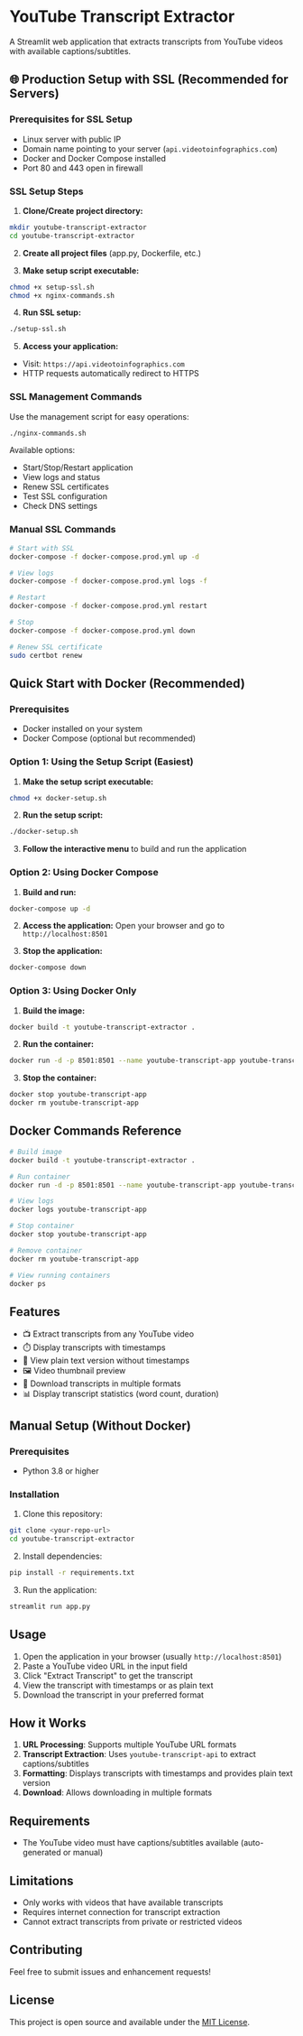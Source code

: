 # YouTube Transcript Extractor

A Streamlit web application that extracts transcripts from YouTube videos with available captions/subtitles.

## 🌐 Production Setup with SSL (Recommended for Servers)

### Prerequisites for SSL Setup
- Linux server with public IP
- Domain name pointing to your server (`api.videotoinfographics.com`)
- Docker and Docker Compose installed
- Port 80 and 443 open in firewall

### SSL Setup Steps

1. **Clone/Create project directory:**
```bash
mkdir youtube-transcript-extractor
cd youtube-transcript-extractor
```

2. **Create all project files** (app.py, Dockerfile, etc.)

3. **Make setup script executable:**
```bash
chmod +x setup-ssl.sh
chmod +x nginx-commands.sh
```

4. **Run SSL setup:**
```bash
./setup-ssl.sh
```

5. **Access your application:**
- Visit: `https://api.videotoinfographics.com`
- HTTP requests automatically redirect to HTTPS

### SSL Management Commands

Use the management script for easy operations:
```bash
./nginx-commands.sh
```

Available options:
- Start/Stop/Restart application
- View logs and status
- Renew SSL certificates
- Test SSL configuration
- Check DNS settings

### Manual SSL Commands

```bash
# Start with SSL
docker-compose -f docker-compose.prod.yml up -d

# View logs
docker-compose -f docker-compose.prod.yml logs -f

# Restart
docker-compose -f docker-compose.prod.yml restart

# Stop
docker-compose -f docker-compose.prod.yml down

# Renew SSL certificate
sudo certbot renew
```

## Quick Start with Docker (Recommended)

### Prerequisites
- Docker installed on your system
- Docker Compose (optional but recommended)

### Option 1: Using the Setup Script (Easiest)

1. **Make the setup script executable:**
```bash
chmod +x docker-setup.sh
```

2. **Run the setup script:**
```bash
./docker-setup.sh
```

3. **Follow the interactive menu** to build and run the application

### Option 2: Using Docker Compose

1. **Build and run:**
```bash
docker-compose up -d
```

2. **Access the application:**
Open your browser and go to `http://localhost:8501`

3. **Stop the application:**
```bash
docker-compose down
```

### Option 3: Using Docker Only

1. **Build the image:**
```bash
docker build -t youtube-transcript-extractor .
```

2. **Run the container:**
```bash
docker run -d -p 8501:8501 --name youtube-transcript-app youtube-transcript-extractor
```

3. **Stop the container:**
```bash
docker stop youtube-transcript-app
docker rm youtube-transcript-app
```

## Docker Commands Reference

```bash
# Build image
docker build -t youtube-transcript-extractor .

# Run container
docker run -d -p 8501:8501 --name youtube-transcript-app youtube-transcript-extractor

# View logs
docker logs youtube-transcript-app

# Stop container
docker stop youtube-transcript-app

# Remove container
docker rm youtube-transcript-app

# View running containers
docker ps
```

## Features

- 📺 Extract transcripts from any YouTube video
- ⏱️ Display transcripts with timestamps
- 📄 View plain text version without timestamps
- 🖼️ Video thumbnail preview
- 💾 Download transcripts in multiple formats
- 📊 Display transcript statistics (word count, duration)

## Manual Setup (Without Docker)

### Prerequisites

- Python 3.8 or higher

### Installation

1. Clone this repository:
```bash
git clone <your-repo-url>
cd youtube-transcript-extractor
```

2. Install dependencies:
```bash
pip install -r requirements.txt
```

3. Run the application:
```bash
streamlit run app.py
```

## Usage

1. Open the application in your browser (usually `http://localhost:8501`)
2. Paste a YouTube video URL in the input field
3. Click "Extract Transcript" to get the transcript
4. View the transcript with timestamps or as plain text
5. Download the transcript in your preferred format

## How it Works

1. **URL Processing**: Supports multiple YouTube URL formats
2. **Transcript Extraction**: Uses `youtube-transcript-api` to extract captions/subtitles
3. **Formatting**: Displays transcripts with timestamps and provides plain text version
4. **Download**: Allows downloading in multiple formats

## Requirements

- The YouTube video must have captions/subtitles available (auto-generated or manual)

## Limitations

- Only works with videos that have available transcripts
- Requires internet connection for transcript extraction
- Cannot extract transcripts from private or restricted videos

## Contributing

Feel free to submit issues and enhancement requests!

## License

This project is open source and available under the [MIT License](LICENSE).